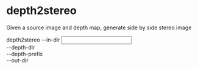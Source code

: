 # depth2stereo
Given a source image and depth map, generate side by side stereo image 

depth2stereo --in-dir <Input directory for source images> \
             --depth-dir <Directory of depth maps> \
             --depth-prefix <Prefix of file name for depth maps> \
             --out-dir <Output directory for stereo images>
